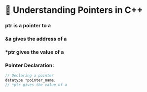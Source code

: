 # 🚀 Understanding Pointers in C++
### ptr is a pointer to a
### &a gives the address of a
### *ptr gives the value of a
### Pointer Declaration:
```cpp
// Declaring a pointer
datatype *pointer_name;
// *ptr gives the value of a
```

